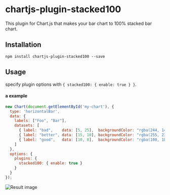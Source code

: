 # chartjs-plugin-stacked100
This plugin for Chart.js that makes your bar chart to 100% stacked bar chart.

## Installation

```
npm install chartjs-plugin-stacked100 --save
```

## Usage

specify plugin options with `{ stacked100: { enable: true } }`.

#### a example

```javascript
new Chart(document.getElementById('my-chart'), {
  type: 'horizontalBar',
  data: {
    labels: ["Foo", "Bar"],
    datasets: [
      { label: "bad",    data: [5, 25],  backgroundColor: "rgba(244, 143, 177, 0.6)" },
      { label: "better", data: [15, 10], backgroundColor: "rgba(255, 235, 59, 0.6)" },
      { label: "good",   data: [10, 8],  backgroundColor: "rgba(100, 181, 246, 0.6)" }
    ]
  },
  options: {
    plugins: {
      stacked100: { enable: true }
    }
  }  
});
```

![Result image](https://github.com/y-takey/chartjs-plugin-stacked100/blob/master/100%25stacked-bar-chart.png)
